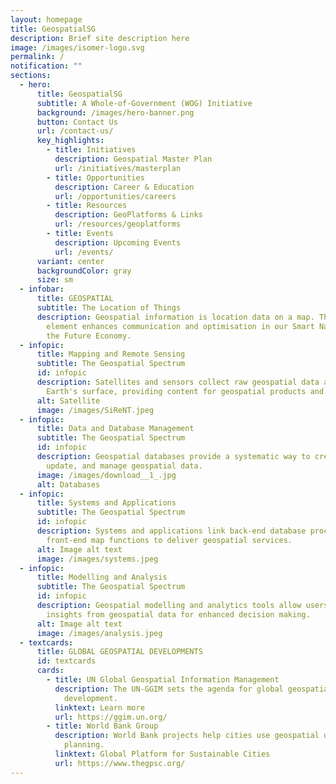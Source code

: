 ```yaml
---
layout: homepage
title: GeospatialSG
description: Brief site description here
image: /images/isomer-logo.svg
permalink: /
notification: ""
sections:
  - hero:
      title: GeospatialSG
      subtitle: A Whole-of-Government (WOG) Initiative
      background: /images/hero-banner.png
      button: Contact Us
      url: /contact-us/
      key_highlights:
        - title: Initiatives
          description: Geospatial Master Plan
          url: /initiatives/masterplan
        - title: Opportunities
          description: Career & Education
          url: /opportunities/careers
        - title: Resources
          description: GeoPlatforms & Links
          url: /resources/geoplatforms
        - title: Events
          description: Upcoming Events
          url: /events/
      variant: center
      backgroundColor: gray
      size: sm
  - infobar:
      title: GEOSPATIAL
      subtitle: The Location of Things
      description: Geospatial information is location data on a map. The "where"
        element enhances communication and optimisation in our Smart Nation and
        the Future Economy.
  - infopic:
      title: Mapping and Remote Sensing
      subtitle: The Geospatial Spectrum
      id: infopic
      description: Satellites and sensors collect raw geospatial data about the
        Earth's surface, providing content for geospatial products and services.
      alt: Satellite
      image: /images/SiReNT.jpeg
  - infopic:
      title: Data and Database Management
      subtitle: The Geospatial Spectrum
      id: infopic
      description: Geospatial databases provide a systematic way to create, retrieve,
        update, and manage geospatial data.
      image: /images/download__1_.jpg
      alt: Databases
  - infopic:
      title: Systems and Applications
      subtitle: The Geospatial Spectrum
      id: infopic
      description: Systems and applications link back-end database processes and
        front-end map functions to deliver geospatial services.
      alt: Image alt text
      image: /images/systems.jpeg
  - infopic:
      title: Modelling and Analysis
      subtitle: The Geospatial Spectrum
      id: infopic
      description: Geospatial modelling and analytics tools allow users to discover
        insights from geospatial data for enhanced decision making.
      alt: Image alt text
      image: /images/analysis.jpeg
  - textcards:
      title: GLOBAL GEOSPATIAL DEVELOPMENTS
      id: textcards
      cards:
        - title: UN Global Geospatial Information Management
          description: The UN-GGIM sets the agenda for global geospatial information
            development.
          linktext: Learn more
          url: https://ggim.un.org/
        - title: World Bank Group
          description: World Bank projects help cities use geospatial data for sustainable
            planning.
          linktext: Global Platform for Sustainable Cities
          url: https://www.thegpsc.org/
---
```

